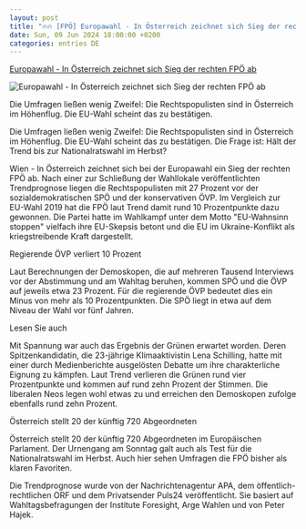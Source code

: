 ```yaml
---
layout: post
title: "🔥🔥 [FPÖ] Europawahl - In Österreich zeichnet sich Sieg der rechten FPÖ ab"
date: Sun, 09 Jun 2024 18:00:00 +0200
categories: entries DE
---
```

[Europawahl - In Österreich zeichnet sich Sieg der rechten FPÖ ab](https://www.schwarzwaelder-bote.de/inhalt.europawahl-in-oesterreich-zeichnet-sich-sieg-der-rechten-fpoe-ab.d2119e41-bfe1-4368-890c-863925441447.html)

![Europawahl - In Österreich zeichnet sich Sieg der rechten FPÖ ab](https://www.schwarzwaelder-bote.de/media.media.26fe9132-7672-419b-b203-43d6ff8c518c.16x9_1024.jpg)

Die Umfragen ließen wenig Zweifel: Die Rechtspopulisten sind in Österreich im Höhenflug. Die EU-Wahl scheint das zu bestätigen.

Die Umfragen ließen wenig Zweifel: Die Rechtspopulisten sind in Österreich im Höhenflug. Die EU-Wahl scheint das zu bestätigen. Die Frage ist: Hält der Trend bis zur Nationalratswahl im Herbst?

Wien - In Österreich zeichnet sich bei der Europawahl ein Sieg der rechten FPÖ ab. Nach einer zur Schließung der Wahllokale veröffentlichten Trendprognose liegen die Rechtspopulisten mit 27 Prozent vor der sozialdemokratischen SPÖ und der konservativen ÖVP. Im Vergleich zur EU-Wahl 2019 hat die FPÖ laut Trend damit rund 10 Prozentpunkte dazu gewonnen. Die Partei hatte im Wahlkampf unter dem Motto "EU-Wahnsinn stoppen" vielfach ihre EU-Skepsis betont und die EU im Ukraine-Konflikt als kriegstreibende Kraft dargestellt.

Regierende ÖVP verliert 10 Prozent

Laut Berechnungen der Demoskopen, die auf mehreren Tausend Interviews vor der Abstimmung und am Wahltag beruhen, kommen SPÖ und die ÖVP auf jeweils etwa 23 Prozent. Für die regierende ÖVP bedeutet dies ein Minus von mehr als 10 Prozentpunkten. Die SPÖ liegt in etwa auf dem Niveau der Wahl vor fünf Jahren.

Lesen Sie auch

Mit Spannung war auch das Ergebnis der Grünen erwartet worden. Deren Spitzenkandidatin, die 23-jährige Klimaaktivistin Lena Schilling, hatte mit einer durch Medienberichte ausgelösten Debatte um ihre charakterliche Eignung zu kämpfen. Laut Trend verlieren die Grünen rund vier Prozentpunkte und kommen auf rund zehn Prozent der Stimmen. Die liberalen Neos legen wohl etwas zu und erreichen den Demoskopen zufolge ebenfalls rund zehn Prozent.

Österreich stellt 20 der künftig 720 Abgeordneten

Österreich stellt 20 der künftig 720 Abgeordneten im Europäischen Parlament. Der Urnengang am Sonntag galt auch als Test für die Nationalratswahl im Herbst. Auch hier sehen Umfragen die FPÖ bisher als klaren Favoriten.

Die Trendprognose wurde von der Nachrichtenagentur APA, dem öffentlich-rechtlichen ORF und dem Privatsender Puls24 veröffentlicht. Sie basiert auf Wahltagsbefragungen der Institute Foresight, Arge Wahlen und von Peter Hajek.

